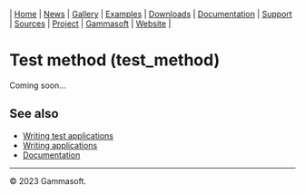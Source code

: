 | [Home](home.md) | [News](news.md) | [Gallery](gallery.md) | [Examples](examples.md) | [Downloads](downloads.md) | [Documentation](documentation.md) | [Support](support.md) | [Sources](https://github.com/gammasoft71/xtd) | [Project](https://sourceforge.net/projects/xtdpro/) | [Gammasoft](gammasoft.md) | [Website](https://gammasoft71.github.io/xtd) |

# Test method (test_method)

Coming soon...

## See also

* [Writing test applications](writing_test_applications.md)
* [Writing applications](writing_applications.md)
* [Documentation](documentation.md)

______________________________________________________________________________________________

© 2023 Gammasoft.

